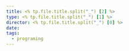 ```yaml
---
title: <% tp.file.title.split("_") [2] %>
type: <% tp.file.title.split("_") [1] %>
director: <% tp.file.title.split("_") [0] %>
date:
tags:
  - programing
---
```







